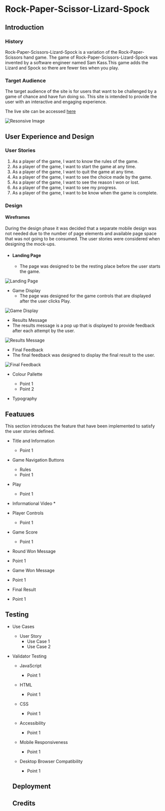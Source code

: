 # Rock-Paper-Scissor-Lizard-Spock

## Introduction

### History

Rock-Paper-Scissors-Lizard-Spock is a variation of the Rock-Paper-Scissors hand game. The game of Rock-Paper-Scissors-Lizard-Spock was invented by a software engineer named Sam Kass.This game adds the Lizard and Spock so there are fewer ties when you play.

### Target Audience

The target audience of the site is for users that want to be challenged by a game of chance and have fun doing so. This site is intended to provide the user with an interactive and engaging experience.

The live site can be accessed [here](https://ashraafa.github.io/computerised-hand-game/)

![Resonsive Image](assets/images/am-i-responsive.PNG)

## User Experience and Design

### User Stories
   1. As a player of the game, I want to know the rules of the game.
   2. As a player of the game, I want to start the game at any time.
   3. As a player of the game, I want to quit the game at any time.
   4. As a player of the game, I want to see the choice made by the game.
   5. As a player of the game, I want to see the reason I won or lost.
   6. As a player of the game, I want to see my progress.
   7. As a player of the game, I want to be know when the game is complete.

### Design
#### Wireframes
During the design phase it was decided that a separate mobile design was not needed due to the number of page elements and available page space that was not going to be consumed.  The user stories were considered when designing the mock-ups.

  * #### Landing Page
    * The page was designed to be the resting place before the user starts the game.

![Landing Page](assets/images/landing-page-wf.png)

  * Game Display
    * The page was designed for the game controls that are displayed after the user clicks Play.

![Game Display](assets/images/game-controls-wf.png)

  * Results Message
   * The results message is a pop up that is displayed to provide feedback after each attempt by the user.

![Results Message](assets/images/results-message-wf.png)

  * Final Feedback
   * The final feedback was designed to display the final result to the user.

![Final Feedback](assets/images/final-result-wf.png)

* Colour Pallette
  * Point 1
  * Point 2

* Typography

## Featuues
This section introduces the feature that have been implemented to satisfy the user stories defined.

* Title and Information
  * Point 1

* Game Navigation Buttons
  * Rules
  * Point 1

* Play
  * Point 1

* Informational Video
  * 

* Player Controls
  * Point 1

* Game Score
  * Point 1 

* Round Won Message
 * Point 1

* Game Won Message
 * Point 1

* Final Result
 * Point 1


## Testing

* Use Cases
  * User Story
    * Use Case 1
    * Use Case 2

* Validator Testing
   * JavaScript
     * Point 1

  * HTML
    * Point 1

   * CSS
     * Point 1

   * Accessibility
     * Point 1

   * Mobile Responsiveness
     * Point 1

   * Desktop Browser Compatibility
     * Point 1

  ## Deployment

  ## Credits

